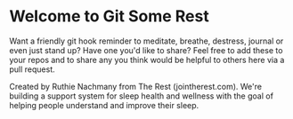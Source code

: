 # Welcome to Git Some Rest

Want a friendly git hook reminder to meditate, breathe, destress, journal or even just stand up? Have one you'd like to share? Feel free to add these to your repos and to share any you think would be helpful to others here via a pull request.

Created by Ruthie Nachmany from The Rest (jointherest.com). We're building a support system for sleep health and wellness with the goal of helping people understand and improve their sleep.
